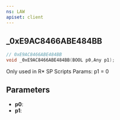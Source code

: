 ```yaml
---
ns: LAW
apiset: client
---
```

## _0xE9AC8466ABE484BB

```c
// 0xE9AC8466ABE484BB
void _0xE9AC8466ABE484BB(BOOL p0,Any p1);
```

Only used in R* SP Scripts
Params: p1 = 0

## Parameters
* **p0**:
* **p1**: